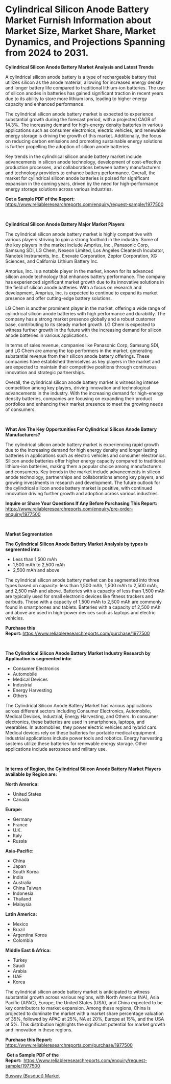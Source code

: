 <p><h1>Cylindrical Silicon Anode Battery Market Furnish Information about Market Size, Market Share, Market Dynamics, and Projections Spanning from 2024 to 2031.</h1></p><p><strong>Cylindrical Silicon Anode Battery Market Analysis and Latest Trends</strong></p>
<p><p>A cylindrical silicon anode battery is a type of rechargeable battery that utilizes silicon as the anode material, allowing for increased energy density and longer battery life compared to traditional lithium-ion batteries. The use of silicon anodes in batteries has gained significant traction in recent years due to its ability to store more lithium ions, leading to higher energy capacity and enhanced performance.</p><p>The cylindrical silicon anode battery market is expected to experience substantial growth during the forecast period, with a projected CAGR of 14.3%. The increasing demand for high-energy density batteries in various applications such as consumer electronics, electric vehicles, and renewable energy storage is driving the growth of this market. Additionally, the focus on reducing carbon emissions and promoting sustainable energy solutions is further propelling the adoption of silicon anode batteries.</p><p>Key trends in the cylindrical silicon anode battery market include advancements in silicon anode technology, development of cost-effective production processes, and collaborations between battery manufacturers and technology providers to enhance battery performance. Overall, the market for cylindrical silicon anode batteries is poised for significant expansion in the coming years, driven by the need for high-performance energy storage solutions across various industries.</p></p>
<p><strong>Get a Sample PDF of the Report:&nbsp;</strong> <a href="https://www.reliableresearchreports.com/enquiry/request-sample/1977500">https://www.reliableresearchreports.com/enquiry/request-sample/1977500</a></p>
<p>&nbsp;</p>
<p><strong>Cylindrical Silicon Anode Battery Major Market Players</strong></p>
<p><p>The cylindrical silicon anode battery market is highly competitive with various players striving to gain a strong foothold in the industry. Some of the key players in the market include Amprius, Inc., Panasonic Corp, Samsung SDI, LG Chem, Nexeon Limited, Los Angeles Cleantech Incubator, Nanotek Instruments, Inc., Enevate Corporation, Zeptor Corporation, XG Sciences, and California Lithium Battery Inc.</p><p>Amprius, Inc. is a notable player in the market, known for its advanced silicon anode technology that enhances battery performance. The company has experienced significant market growth due to its innovative solutions in the field of silicon anode batteries. With a focus on research and development, Amprius, Inc. is expected to continue to expand its market presence and offer cutting-edge battery solutions.</p><p>LG Chem is another prominent player in the market, offering a wide range of cylindrical silicon anode batteries with high performance and durability. The company has a strong market presence globally and a robust customer base, contributing to its steady market growth. LG Chem is expected to witness further growth in the future with the increasing demand for silicon anode batteries in various applications.</p><p>In terms of sales revenue, companies like Panasonic Corp, Samsung SDI, and LG Chem are among the top performers in the market, generating substantial revenue from their silicon anode battery offerings. These companies have established themselves as key players in the market and are expected to maintain their competitive positions through continuous innovation and strategic partnerships.</p><p>Overall, the cylindrical silicon anode battery market is witnessing intense competition among key players, driving innovation and technological advancements in the industry. With the increasing demand for high-energy density batteries, companies are focusing on expanding their product portfolios and enhancing their market presence to meet the growing needs of consumers.</p></p>
<p>&nbsp;</p>
<p><strong>What Are The Key Opportunities For Cylindrical Silicon Anode Battery Manufacturers?</strong></p>
<p><p>The cylindrical silicon anode battery market is experiencing rapid growth due to the increasing demand for high energy density and longer lasting batteries in applications such as electric vehicles and consumer electronics. Silicon anode batteries offer higher energy capacity compared to traditional lithium-ion batteries, making them a popular choice among manufacturers and consumers. Key trends in the market include advancements in silicon anode technology, partnerships and collaborations among key players, and growing investments in research and development. The future outlook for the cylindrical silicon anode battery market is positive, with continued innovation driving further growth and adoption across various industries.</p></p>
<p><strong>Inquire or Share Your Questions If Any Before Purchasing This Report:</strong> <a href="https://www.reliableresearchreports.com/enquiry/pre-order-enquiry/1977500">https://www.reliableresearchreports.com/enquiry/pre-order-enquiry/1977500</a></p>
<p>&nbsp;</p>
<p><strong>Market Segmentation</strong></p>
<p><strong>The Cylindrical Silicon Anode Battery Market Analysis by types is segmented into:</strong></p>
<p><ul><li>Less than 1,500 mAh</li><li>1,500 mAh to 2,500 mAh</li><li>2,500 mAh and above</li></ul></p>
<p><p>The cylindrical silicon anode battery market can be segmented into three types based on capacity: less than 1,500 mAh, 1,500 mAh to 2,500 mAh, and 2,500 mAh and above. Batteries with a capacity of less than 1,500 mAh are typically used for small electronic devices like fitness trackers and earbuds. Those with a capacity of 1,500 mAh to 2,500 mAh are commonly found in smartphones and tablets. Batteries with a capacity of 2,500 mAh and above are used in high-power devices such as laptops and electric vehicles.</p></p>
<p><strong>Purchase this Report:&nbsp;</strong><a href="https://www.reliableresearchreports.com/purchase/1977500">https://www.reliableresearchreports.com/purchase/1977500</a></p>
<p>&nbsp;</p>
<p><strong>The Cylindrical Silicon Anode Battery Market Industry Research by Application is segmented into:</strong></p>
<p><ul><li>Consumer Electronics</li><li>Automobile</li><li>Medical Devices</li><li>Industrial</li><li>Energy Harvesting</li><li>Others</li></ul></p>
<p><p>The Cylindrical Silicon Anode Battery Market has various applications across different sectors including Consumer Electronics, Automobile, Medical Devices, Industrial, Energy Harvesting, and Others. In consumer electronics, these batteries are used in smartphones, laptops, and wearables. In automobiles, they power electric vehicles and hybrid cars. Medical devices rely on these batteries for portable medical equipment. Industrial applications include power tools and robotics. Energy harvesting systems utilize these batteries for renewable energy storage. Other applications include aerospace and military use.</p></p>
<p>&nbsp;</p>
<p><strong>In terms of Region, the Cylindrical Silicon Anode Battery Market Players available by Region are:</strong></p>
<p>
    <p> <strong> North America: </strong>
        <ul>
            <li>United States</li>
            <li>Canada</li>
        </ul>
        </p> 
    <p> <strong> Europe: </strong>
        <ul>
            <li>Germany</li>
            <li>France</li>
            <li>U.K.</li>
            <li>Italy</li>
            <li>Russia</li>
        </ul>
        </p> 
    <p> <strong> Asia-Pacific: </strong>
        <ul>
            <li>China</li>
            <li>Japan</li>
            <li>South Korea</li>
            <li>India</li>
            <li>Australia</li>
            <li>China Taiwan</li>
            <li>Indonesia</li>
            <li>Thailand</li>
            <li>Malaysia</li>
        </ul>
        </p> 
    <p> <strong> Latin America: </strong>
        <ul>
            <li>Mexico</li>
            <li>Brazil</li>
            <li>Argentina Korea</li>
            <li>Colombia</li>
        </ul>
        </p> 
    <p> <strong> Middle East & Africa: </strong>
        <ul>
            <li>Turkey</li>
            <li>Saudi</li>
            <li>Arabia</li>
            <li>UAE</li>
            <li>Korea</li>
        </ul>
    </p>
    </p>
<p><p>The cylindrical silicon anode battery market is anticipated to witness substantial growth across various regions, with North America (NA), Asia Pacific (APAC), Europe, the United States (USA), and China expected to be key contributors to market expansion. Among these regions, China is projected to dominate the market with a market share percentage valuation of 35%, followed by APAC at 25%, NA at 20%, Europe at 15%, and the USA at 5%. This distribution highlights the significant potential for market growth and innovation in these regions.</p></p>
<p><strong>Purchase this Report: </strong><a href="https://www.reliableresearchreports.com/purchase/1977500">https://www.reliableresearchreports.com/purchase/1977500</a></p>
<p>&nbsp;<strong>Get a Sample PDF of the Report:&nbsp;&nbsp;</strong><a href="https://www.reliableresearchreports.com/enquiry/request-sample/1977500">https://www.reliableresearchreports.com/enquiry/request-sample/1977500</a></p>
<p><strong></strong></p>
<p><p><a href="https://github.com/AKSHATREPORTPRIME/Market-Research-Report-List-4/blob/main/busway-busduct-market.md">Busway (Busduct) Market</a></p></p>